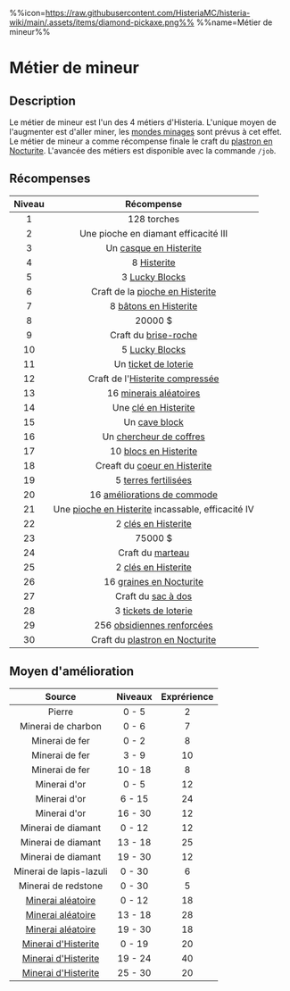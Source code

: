 %%icon=https://raw.githubusercontent.com/HisteriaMC/histeria-wiki/main/.assets/items/diamond-pickaxe.png%%
%%name=Métier de mineur%%

# Métier de mineur
## Description
Le métier de mineur est l'un des 4 métiers d'Histeria. L'unique moyen de l'augmenter est d'aller miner, les [mondes minages](https://histeria.fr/wiki/mondes/minage-servers) sont prévus à cet effet.
Le métier de mineur a comme récompense finale le craft du [plastron en Nocturite](https://histeria.fr/wiki/armures/nocturite-chestplate).
L'avancée des métiers est disponible avec la commande `/job`.

## Récompenses

| Niveau | Récompense |
|:---:|:---:|
| 1 | 128 torches |
| 2 | Une pioche en diamant efficacité III |
| 3 | Un [casque en Histerite](https://histeria.fr/wikiarmures/histerite-helmet) |
| 4 | 8 [Histerite](https://histeria.fr/wiki/ressources/histerite) |
| 5 | 3 [Lucky Blocks](https://histeria.fr/wiki/blocs/lucky-block) |
| 6 | Craft de la [pioche en Histerite](https://histeria.fr/wiki/outils/histerite-pickaxe) |
| 7 | 8 [bâtons en Histerite](https://histeria.fr/wiki/ressources/histerite-stick) |
| 8 | 20000 $ |
| 9 | Craft du [brise-roche](https://histeria.fr/wiki/blocs/cobble-breaker) |
| 10 | 5 [Lucky Blocks](https://histeria.fr/wiki/blocs/lucky-block) |
| 11 | Un [ticket de loterie](https://histeria.fr/wiki/objets/lottery-ticket) |
| 12 | Craft de l'[Histerite compressée](https://histeria.fr/wiki/ressources/histerite-compress) |
| 13 | 16 [minerais aléatoires](https://histeria.fr/wiki/blocs/random-ore) |
| 14 | Une [clé en Histerite](https://histeria.fr/wiki/clés/histerite-key) |
| 15 | Un [cave block](https://histeria.fr/wiki/blocs/cave-block) |
| 16 | Un [chercheur de coffres](https://histeria.fr/wiki/objets/chest-finder) |
| 17 | 10 [blocs en Histerite](https://histeria.fr/wiki/ressources/histerite-block) |
| 18 | Creaft du [coeur en Histerite](https://histeria.fr/wiki/ressources/histerite-core) |
| 19 | 5 [terres fertilisées](https://histeria.fr/wiki/blocs/fertilized-dirt) |
| 20 | 16 [améliorations de commode](https://histeria.fr/wiki/objets/drawer-upgrade) |
| 21 | Une [pioche en Histerite](https://histeria.fr/wiki/outils/histerite-pickaxe) incassable, efficacité IV |
| 22 | 2 [clés en Histerite](https://histeria.fr/wiki/clés/histerite-key) |
| 23 | 75000 $ |
| 24 | Craft du [marteau](https://histeria.fr/wiki/outils/hammer) |
| 25 | 2 [clés en Histerite](https://histeria.fr/wiki/clés/histerite-key) |
| 26 | 16 [graines en Nocturite](https://histeria.fr/wiki/ressources/nocturite-seed) |
| 27 | Craft du [sac à dos](https://histeria.fr/wiki/objets/item-pack) |
| 28 | 3 [tickets de loterie](https://histeria.fr/wiki/objets/lottery-ticket) |
| 29 | 256 [obsidiennes renforcées](https://histeria.fr/wiki/blocs/reinforced-obsidian) |
| 30 | Craft du [plastron en Nocturite](https://histeria.fr/wiki/armures/nocturite-chestplate) |

## Moyen d'amélioration

| Source | Niveaux | Exprérience |
|:---:|:---:|:---:|
| Pierre | 0 - 5 | 2 |
| Minerai de charbon | 0 - 6 | 7 |
| Minerai de fer | 0 - 2 | 8 |
| Minerai de fer | 3 - 9 | 10 |
| Minerai de fer | 10 - 18 | 8 |
| Minerai d'or | 0 - 5 | 12 |
| Minerai d'or | 6 - 15 | 24 |
| Minerai d'or | 16 - 30 | 12 |
| Minerai de diamant | 0 - 12 | 12 |
| Minerai de diamant | 13 - 18 | 25 |
| Minerai de diamant | 19 - 30 | 12 |
| Minerai de lapis-lazuli | 0 - 30 | 6 |
| Minerai de redstone | 0 - 30 | 5 |
| [Minerai aléatoire](https://histeria.fr/wiki/blocs/random-ore) | 0 - 12 | 18 |
| [Minerai aléatoire](https://histeria.fr/wiki/blocs/random-ore) | 13 - 18 | 28 |
| [Minerai aléatoire](https://histeria.fr/wiki/blocs/random-ore) | 19 - 30 | 18 |
| [Minerai d'Histerite](https://histeria.fr/wiki/ressources/histerite-ore) | 0 - 19 | 20 |
| [Minerai d'Histerite](https://histeria.fr/wiki/ressources/histerite-ore) | 19 - 24 | 40 |
| [Minerai d'Histerite](https://histeria.fr/wiki/ressources/histerite-ore) | 25 - 30 | 20 |
